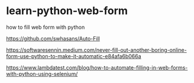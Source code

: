 # learn-python-web-form
how to fill web form with python

https://github.com/swhasans/Auto-Fill

https://softwaresennin.medium.com/never-fill-out-another-boring-online-form-use-python-to-make-it-automatic-e84afa6b066a

https://www.lambdatest.com/blog/how-to-automate-filling-in-web-forms-with-python-using-selenium/
